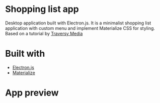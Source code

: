 # Shopping list app

Desktop application built with Electron.js. It is a minimalist shopping list application with custom menu and implement Materialize CSS for styling. 
Based on a tutorial by <a href="https://www.traversymedia.com">Traversy Media</a>

# Built with
- <a href="https://www.electronjs.org">Electron.js</a>
- <a href="https://materializecss.com">Materialize</a>

# App preview
